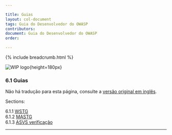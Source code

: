 ```yaml
---

title: Guias
layout: col-document
tags: Guia do Desenvolvedor do OWASP
contributors:
document: Guia do Desenvolvedor do OWASP
order:

---
```


{% include breadcrumb.html %}

![WIP logo](../../../assets/images/dg_wip.png "Trabalho em andamento"){height=180px}

### 6.1 Guias

Não há tradução para esta página, consulte a [versão original em inglês][release0810].

Sections:

6.1.1 [WSTG](#wstg)  
6.1.2 [MASTG](#mastg)  
6.1.3 [ASVS verificação](#asvs-verificação)  

----

[release0810]: https://github.com/OWASP/www-project-developer-guide/blob/main/draft/08-verification/01-guides/toc.md
